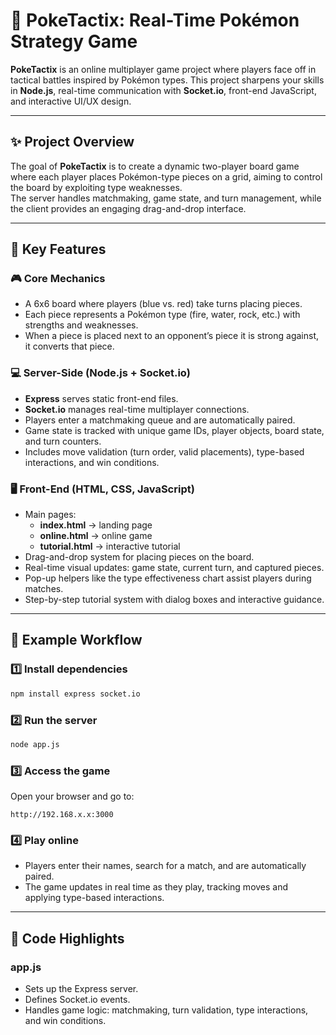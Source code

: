 # 📖 PokeTactix: Real-Time Pokémon Strategy Game  
**PokeTactix** is an online multiplayer game project where players face off in tactical battles inspired by Pokémon types. This project sharpens your skills in **Node.js**, real-time communication with **Socket.io**, front-end JavaScript, and interactive UI/UX design.

---

## ✨ Project Overview  
The goal of **PokeTactix** is to create a dynamic two-player board game where each player places Pokémon-type pieces on a grid, aiming to control the board by exploiting type weaknesses.  
The server handles matchmaking, game state, and turn management, while the client provides an engaging drag-and-drop interface.

---

## 🔧 Key Features

### 🎮 Core Mechanics  
- A 6x6 board where players (blue vs. red) take turns placing pieces.  
- Each piece represents a Pokémon type (fire, water, rock, etc.) with strengths and weaknesses.  
- When a piece is placed next to an opponent’s piece it is strong against, it converts that piece.  

### 💻 Server-Side (Node.js + Socket.io)  
- **Express** serves static front-end files.  
- **Socket.io** manages real-time multiplayer connections.  
- Players enter a matchmaking queue and are automatically paired.  
- Game state is tracked with unique game IDs, player objects, board state, and turn counters.  
- Includes move validation (turn order, valid placements), type-based interactions, and win conditions.

### 🖥️ Front-End (HTML, CSS, JavaScript)  
- Main pages:  
  - **index.html** → landing page  
  - **online.html** → online game  
  - **tutorial.html** → interactive tutorial  
- Drag-and-drop system for placing pieces on the board.  
- Real-time visual updates: game state, current turn, and captured pieces.  
- Pop-up helpers like the type effectiveness chart assist players during matches.  
- Step-by-step tutorial system with dialog boxes and interactive guidance.

---

## 🚀 Example Workflow  

### 1️⃣ Install dependencies
```bash
npm install express socket.io
```

### 2️⃣ Run the server
```bash
node app.js
```

### 3️⃣ Access the game
Open your browser and go to:
```
http://192.168.x.x:3000
```

### 4️⃣ Play online
- Players enter their names, search for a match, and are automatically paired.  
- The game updates in real time as they play, tracking moves and applying type-based interactions.

---

## 💾 Code Highlights

### app.js
- Sets up the Express server.  
- Defines Socket.io events.  
- Handles game logic: matchmaking, turn validation, type interactions, and win conditions.
